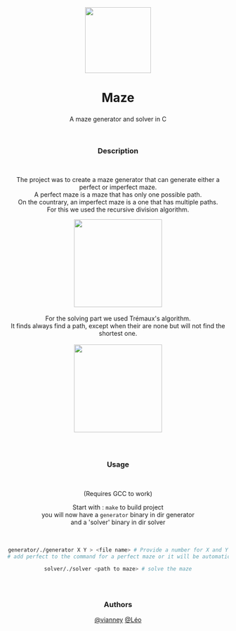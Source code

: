 <div align="center">
  <img height="150" src="https://s22428.pcdn.co/wp-content/uploads/2015/09/AE-maze1.gif"  />
</div>

###

<h1 align="center"> Maze </h1>

###

<p align="center">A maze generator and solver in C </p>

<br>
<h3 align="center">Description </h3>
<br>

<div align="center">

  The project was to create a maze generator that can generate either a perfect or imperfect maze. <br>
  A perfect maze is a maze that has only one possible path. <br>
  On the countrary, an imperfect maze is a one that has multiple paths.
  <br>
  For this we used the recursive division algorithm.<br>
  <div align="center">
    <img height="200" src="https://www.boristhebrave.com/wp-content/uploads/2021/08/subdivision_maze.gif"  />
  </div>
  <br>
  For the solving part we used Trémaux's algorithm. <br>
  It finds always find a path, except when their are none but will not find the shortest one. <br>
  <br>
  
  <div align="center">
    <img height="200" src="https://upload.wikimedia.org/wikipedia/commons/thumb/1/11/Tremaux_Maze_Solving_Algorithm.gif/220px-Tremaux_Maze_Solving_Algorithm.gif"  />
  </div>

###

  <br>
<h3 align="center">Usage </h3>
<br>

<div align="center">

  (Requires GCC to work)

  Start with : `make` to build project <br>
  you will now have a `generator` binary in dir generator <br>
  and a 'solver' binary in dir solver <br>
  <br>
  <br>
  
  
  ```bash
  generator/./generator X Y > <file name> # Provide a number for X and Y
  # add perfect to the command for a perfect maze or it will be automatically an imperfect one
  
  solver/./solver <path to maze> # solve the maze
 
  ```
  </div>
  
###
  
###

  <br>
  <h3 align="center">Authors </h3>
  <div align="center">
    <a href="https://github.com/tvianney">@vianney</a> <a href="https://github.com/BebeSniffeur">@Léo</a> <br>
    <br>
  
  
